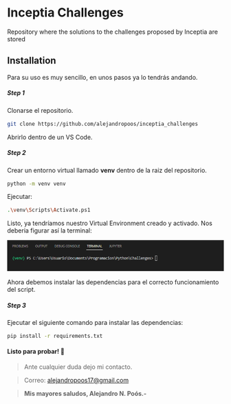 # Inceptia Challenges

Repository where the solutions to the challenges proposed by Inceptia are stored

## Installation

Para su uso es muy sencillo, en unos pasos ya lo tendrás andando.


##### Step 1

Clonarse el repositorio.
```sh
git clone https://github.com/alejandropoos/inceptia_challenges
```
Abrirlo dentro de un VS Code.

##### Step 2

Crear un entorno virtual llamado **venv** dentro de la raiz del repositorio.
```sh
python -m venv venv
```
Ejecutar:
```sh
.\venv\Scripts\Activate.ps1
```
Listo, ya tendríamos nuestro Virtual Environment creado y activado.
Nos deberia figurar así la terminal:

<img width="517" alt="venv" src="https://github.com/alejandropoos/inceptia_challenges/blob/main/src/terminal_venv.PNG">

Ahora debemos instalar las dependencias para el correcto funcionamiento del script.

##### Step 3

Ejecutar el siguiente comando para instalar las dependencias:
```sh
pip install -r requirements.txt
```

#### Listo para probar! 🧉

> Ante cualquier duda dejo mi contacto.

> Correo: alejandropoos17@gmail.com

>**Mis mayores saludos, Alejandro N. Poós.-**
